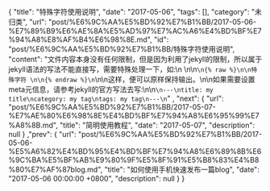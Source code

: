{
    "title": "特殊字符使用说明",
    "date": "2017-05-06",
    "tags": [],
    "category": "未归类",
    "url": "post/%E6%9C%AA%E5%BD%92%E7%B1%BB/2017-05-06-%E7%89%B9%E6%AE%8A%E5%AD%97%E7%AC%A6%E4%BD%BF%E7%94%A8%E8%AF%B4%E6%98%8E.md",
    "id": "post/%E6%9C%AA%E5%BD%92%E7%B1%BB/特殊字符使用说明",
    "content": "文件内容本身没有任何限制，但是因为利用了jekyll的限制，所以属于jekyll语法的写法不能直接写，需要特殊处理一下，如:\n \n\n```\n{% raw %}\n\n特殊字符 \n\n{% endraw %}\n```\n\n这样，便可以原样保持输出。\n\n如果需要设置meta元信息，请参考jekyll的官方写法去写:\n\n```\n---\ntitle: my title\ncategory: my tag\ntags: my tag\n---\n```"
    , "next": {
        "url": "post/%E6%9C%AA%E5%BD%92%E7%B1%BB/2017-05-07-%E7%AE%80%E6%98%8E%E4%BD%BF%E7%94%A8%E6%95%99%E7%A8%8B.md",
        "title": "简明使用教程",
        "date": "2017-05-07",
        "description": null
    }
    ,"prev": {
        "url": "post/%E6%9C%AA%E5%BD%92%E7%B1%BB/2017-05-06-%E5%A6%82%E4%BD%95%E4%BD%BF%E7%94%A8%E6%89%8B%E6%9C%BA%E5%BF%AB%E9%80%9F%E5%8F%91%E5%B8%83%E4%B8%80%E7%AF%87blog.md",
        "title": "如何使用手机快速发布一篇blog",
        "date": "2017-05-06 00:00:00 +0800",
        "description": null
    }
}